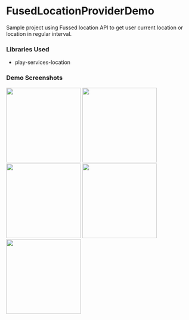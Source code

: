 # FusedLocationProviderDemo

Sample project using Fussed location API to get user current location or location in regular interval.

### Libraries Used

* play-services-location

### Demo Screenshots

<p float="left">
  <img src="https://user-images.githubusercontent.com/10658016/132338251-65e15648-2647-4a9d-b812-a04b5b345773.png" width="200" />
  <img src="https://user-images.githubusercontent.com/10658016/132337956-4a606d57-82e1-40f1-90a4-84654fc937b3.png" width="200" />
  <img src="https://user-images.githubusercontent.com/10658016/132337999-72676458-d421-46e1-bf30-366f231fb2d9.png" width="200" />
  <img src="https://user-images.githubusercontent.com/10658016/132338004-ce8d47ca-a0f3-4f9a-8f97-e73bec950fbd.png" width="200" /> 
  <img src="https://user-images.githubusercontent.com/10658016/132384888-6b272ee0-dd2b-4436-8d05-78ab764e5b7e.png" width="200" /> 
